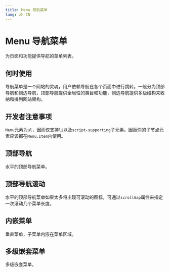 ```yaml
---
title: Menu 导航菜单
lang: zh-CN
---
```


# Menu 导航菜单

为页面和功能提供导航的菜单列表。

## 何时使用

导航菜单是一个网站的灵魂，用户依赖导航在各个页面中进行跳转。一般分为顶部导航和侧边导航，顶部导航提供全局性的类目和功能，侧边导航提供多级结构来收纳和排列网站架构。

## 开发者注意事项

`Menu`元素为`ul`，因而仅支持`li`以及`script-supporting`子元素。因而你的子节点元素应该都在`Menu.Item`内使用。

## 顶部导航

水平的顶部导航菜单。

<demo src="../../../../example/menu/top.svelte"  github='Menu'></demo>

## 顶部导航滚动

水平的顶部导航菜单如果太多将出现可滚动的图标，可通过`scrollGap`属性来指定一次滚动几个菜单长度。

<demo src="../../../../example/menu/top-more.svelte"  github='Menu'></demo>

## 内嵌菜单

垂直菜单，子菜单内嵌在菜单区域。

<demo src="../../../../example/menu/inline.svelte"  github='Menu'></demo>

## 多级嵌套菜单

多级嵌套菜单。

<demo src="../../../../example/menu/submenu.svelte"  github='Menu'></demo>
